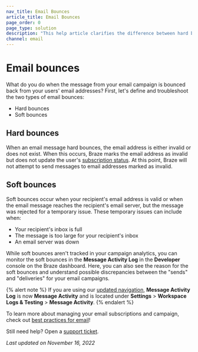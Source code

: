 ```yaml
---
nav_title: Email Bounces
article_title: Email Bounces
page_order: 0
page_type: solution
description: "This help article clarifies the difference between hard bounces and soft bounces."
channel: email
---
```


# Email bounces

What do you do when the message from your email campaign is bounced back from your users' email addresses? First, let's define and troubleshoot the two types of email bounces:
- Hard bounces
- Soft bounces  

## Hard bounces

When an email message hard bounces, the email address is either invalid or does not exist. When this occurs, Braze marks the email address as invalid but does not update the user's [subscription status][1]. At this point, Braze will not attempt to send messages to email addresses marked as invalid.

## Soft bounces

Soft bounces occur when your recipient's email address is valid or when the email message reaches the recipient's email server, but the message was rejected for a temporary issue. These temporary issues can include when:
- Your recipient's inbox is full
- The message is too large for your recipient's inbox  
- An email server was down

While soft bounces aren't tracked in your campaign analytics, you can monitor the soft bounces in the **Message Activity Log** in the **Developer** console on the Braze dashboard. Here, you can also see the reason for the soft bounces and understand possible discrepancies between the "sends" and "deliveries" for your email campaigns.

{% alert note %}
If you are using our [updated navigation]({{site.baseurl}}/navigation/), **Message Activity Log** is now **Message Activity** and is located under **Settings** > **Workspace Logs & Testing** > **Message Activity**.
{% endalert %}

To learn more about managing your email subscriptions and campaign, check out [best practices for email][2]!

Still need help? Open a [support ticket]({{site.baseurl}}/braze_support/).

_Last updated on November 16, 2022_

[1]: {{site.baseurl}}/user_guide/message_building_by_channel/email/managing_user_subscriptions
[2]: {{site.baseurl}}/user_guide/message_building_by_channel/email/best_practices